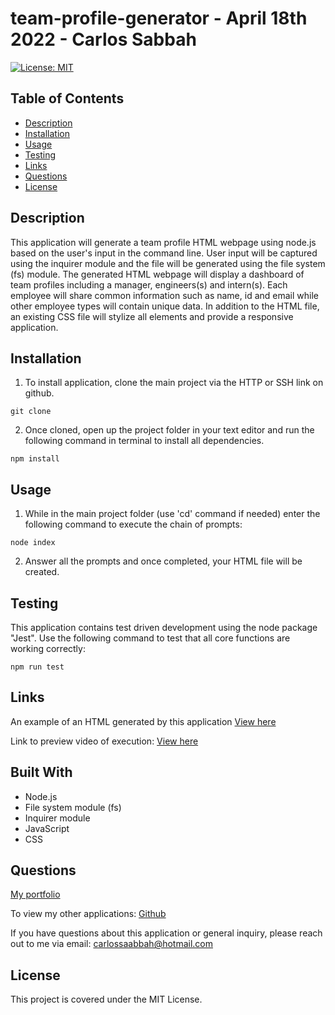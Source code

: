 # team-profile-generator - April 18th 2022 - Carlos Sabbah

[![License: MIT](https://img.shields.io/badge/License-MIT-yellow.svg)](https://opensource.org/licenses/MIT)

## Table of Contents

- [Description](#Description)
- [Installation](#Installation)
- [Usage](#Usage)
- [Testing](#Testing)
- [Links](#Links)
- [Questions](#Questions)
- [License](#License)

##

## Description

This application will generate a team profile HTML webpage using node.js based on the user's input in the command line. User input will be captured using the inquirer module and the file will be generated using the file system (fs) module. The generated HTML webpage will display a dashboard of team profiles including a manager, engineers(s) and intern(s). Each employee will share common information such as name, id and email while other employee types will contain unique data. In addition to the HTML file, an existing CSS file will stylize all elements and provide a responsive application.

## Installation

1. To install application, clone the main project via the HTTP or SSH link on github.

```
git clone
```

2. Once cloned, open up the project folder in your text editor and run the following command in terminal to install all dependencies.

```
npm install
```

## Usage

1. While in the main project folder (use 'cd' command if needed) enter the following command to execute the chain of prompts:

```
node index
```

2. Answer all the prompts and once completed, your HTML file will be created.

## Testing

This application contains test driven development using the node package "Jest".
Use the following command to test that all core functions are working correctly:

```
npm run test
```

## Links

An example of an HTML generated by this application
[View here](https://github.com/csabbah/team-profile-generator/blob/main/dist/Employees.html)

Link to preview video of execution:
[View here](https://imgur.com/a/euauj35)

## Built With

- Node.js
- File system module (fs)
- Inquirer module
- JavaScript
- CSS

## Questions

[My portfolio](https://csabbah.github.io/Carlos-Sabbah-portfolio/)

To view my other applications:
[Github](https://github.com/csabbah)

If you have questions about this application or general inquiry, please reach out to me via email: carlossaabbah@hotmail.com

## License

This project is covered under the MIT License.
